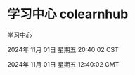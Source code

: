 # 学习中心 colearnhub
[学习中心](http://219.139.197.74:56308/colearnhub/)

2024年 11月 01日 星期五 20:40:02 CST

2024年 11月 01日 星期五 12:40:02 GMT
